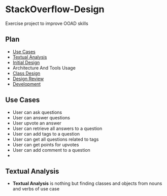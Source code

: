 # StackOverflow-Design
Exercise project to improve OOAD skills

## Plan
- [Use Cases](#use-cases)
- [Textual Analysis](#textual-analysis)
- [Initial Design](#initial-design)
- Architecture And Tools Usage
- [Class Design](#class-design)
- [Design Review](#design-review)
- [Development](#development)

## Use Cases
 - User can ask questions
 - User can answer questions
 - User upvote an answer
 - User can retrieve all answers to a question
 - User can add tags to a question
 - User can get all questions related to tags
 - User can get points for upvotes
 - User can add comment to a question
 -


## Textual Analysis
- **Textual Analysis** is nothing but finding classes and objects from nouns and verbs of use case
